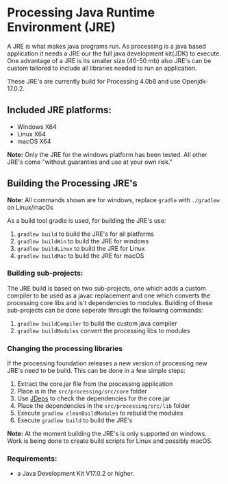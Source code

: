 # Processing Java Runtime Environment (JRE)
A JRE is what makes java programs run. As processing is a java based application it needs a JRE our the full java development kit(JDK) to execute. One advantage of a JRE is its smaller size (40-50 mb) also JRE's can be custom tailored to include all libraries needed to run an application. 

These JRE's are currently build for Processing 4.0b8 and use Openjdk-17.0.2.

## Included JRE platforms:
- Windows X64
- Linux X64
- macOS X64

**Note:** Only the JRE for the windows platform has been tested. All other JRE's come "without guaranties and use at your own risk."

## Building the Processing JRE's
**Note:** All commands shown are for windows, replace `gradle` with `./gradlew` on Linux/macOs

As a build tool gradle is used, for building the JRE's use:
1. `gradlew build` to build the JRE's for all platforms
2. `gradlew buildWin` to build the JRE for windows
3. `gradlew buildLinux` to build the JRE for Linux
4. `gradlew buildMac` to build the JRE for macOS

### Building sub-projects:
The JRE build is based on two sub-projects, one which adds a custom compiler to be used as a javac replacement and one which converts the processing core libs and is't dependencies to modules. Building of these sub-projects can be done seperate through the following commands:

1. `gradlew buildCompiler` to build the custom java compiler
2. `gradlew buildModules` convert the processing libs to modules

### Changing the processing libraries
If the processing foundation releases a new version of processing new JRE's need to be build. This can be done in a few simple steps:

1. Extract the core.jar file from the processing application
2. Place is in the `src/processing/src/core` folder
3. Use [JDeps](https://docs.oracle.com/en/java/javase/17/docs/specs/man/jdeps.html) to check the dependencies for the core.jar
4. Place the dependencies in the `src/processing/src/lib` folder
5. Execute `gradlew cleanBuildModules` to rebuild the modules
6. Execute `gradlew build` to build the JRE's

**Note:** At the moment building the JRE's is only supported on windows. Work is being done to create build scripts for Linux and possibly macOS.

### Requirements:
- a Java Development Kit V17.0.2 or higher.